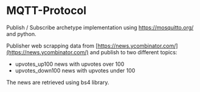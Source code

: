 # MQTT-Protocol
Publish / Subscribe archetype implementation using https://mosquitto.org/ and python.

Publisher web scrapping data from [https://news.ycombinator.com/](https://news.ycombinator.com/) and publish to two different topics:
- upvotes_up100 news with upvotes over 100
- upvotes_down100 news with upvotes under 100

The news are retrieved using bs4 library.
